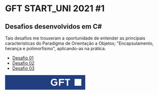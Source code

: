 
 # GFT START_UNI 2021 #1
 
 ## **Desafios desenvolvidos em C#**
 
 Tais desafios me trouxeram a oportunidade de entender as principais caracteristicas do Paradigma de Orientação a Objetos; "Encapsulamento, herança e polimorfismo", aplicando-as na prática. 

* [Desafio 01](https://github.com/Josewesley2020/GFT-desafios/blob/main/Desafio01/Program.cs)
* [Desafio 02](https://github.com/Josewesley2020/GFT-desafios/blob/main/Desafio02/Program.cs)
*  [Desafio 03](https://github.com/Josewesley2020/GFT-desafios/blob/main/Desafio03/Program.cs)
 
 ![](https://raw.githubusercontent.com/Josewesley2020/GFT-desafios/3290eb4cdfa1f23005884a541dbcaee490daf895/imgs/GFT-Logo-Website.svg)
